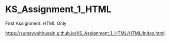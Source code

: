 # KS_Assignment_1_HTML
First Assignment: HTML Only

https://sumayyahhusain.github.io/KS_Assignment_1_HTML/HTML/index.html
